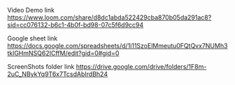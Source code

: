 Video Demo link
https://www.loom.com/share/d8dc1abda522429cba870b05da291ac8?sid=cc076132-b6c1-4b0f-bd98-07c5f6d9cc94

Google sheet link 
https://docs.google.com/spreadsheets/d/1i11SzoElMmeutu0FQtQvx7NUMh3tklGHmNSQ62ICffM/edit?gid=0#gid=0

ScreenShots folder link
https://drive.google.com/drive/folders/1F8m-2uC_NBykYq9T6x7TcsdAbIrdBh24

